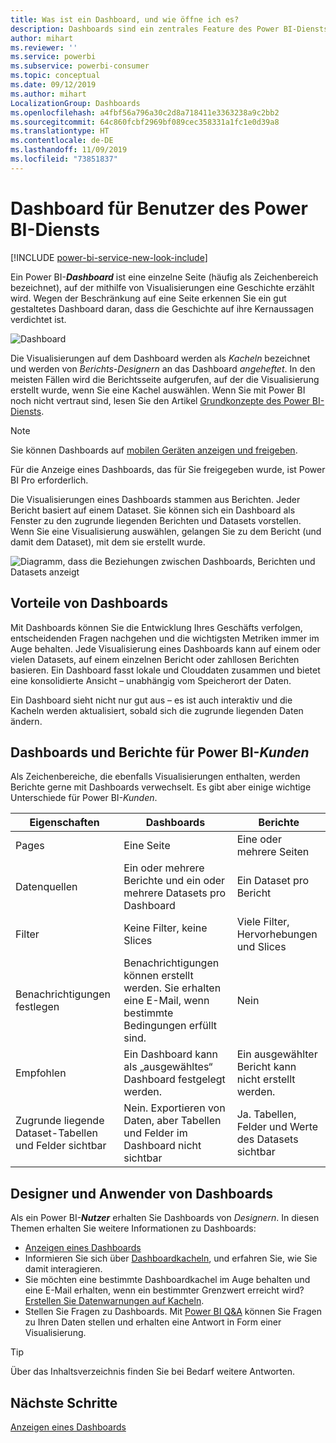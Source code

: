 ```yaml
---
title: Was ist ein Dashboard, und wie öffne ich es?
description: Dashboards sind ein zentrales Feature des Power BI-Diensts.
author: mihart
ms.reviewer: ''
ms.service: powerbi
ms.subservice: powerbi-consumer
ms.topic: conceptual
ms.date: 09/12/2019
ms.author: mihart
LocalizationGroup: Dashboards
ms.openlocfilehash: a4fbf56a796a30c2d8a718411e3363238a9c2bb2
ms.sourcegitcommit: 64c860fcbf2969bf089cec358331a1fc1e0d39a8
ms.translationtype: HT
ms.contentlocale: de-DE
ms.lasthandoff: 11/09/2019
ms.locfileid: "73851837"
---
```

# <a name="dashboards-for-power-bi-service-consumers"></a>Dashboard für Benutzer des Power BI-Diensts

[!INCLUDE [power-bi-service-new-look-include](../includes/power-bi-service-new-look-include.md)]

Ein Power BI-***Dashboard*** ist eine einzelne Seite (häufig als Zeichenbereich bezeichnet), auf der mithilfe von Visualisierungen eine Geschichte erzählt wird. Wegen der Beschränkung auf eine Seite erkennen Sie ein gut gestaltetes Dashboard daran, dass die Geschichte auf ihre Kernaussagen verdichtet ist.

![Dashboard](media/end-user-dashboards/power-bi-dashboard2.png)

Die Visualisierungen auf dem Dashboard werden als *Kacheln* bezeichnet und werden von *Berichts-Designern* an das Dashboard *angeheftet*. In den meisten Fällen wird die Berichtsseite aufgerufen, auf der die Visualisierung erstellt wurde, wenn Sie eine Kachel auswählen. Wenn Sie mit Power BI noch nicht vertraut sind, lesen Sie den Artikel [Grundkonzepte des Power BI-Diensts](end-user-basic-concepts.md).

> [!NOTE]
> Sie können Dashboards auf [mobilen Geräten anzeigen und freigeben](mobile/mobile-apps-view-dashboard.md).
>
> Für die Anzeige eines Dashboards, das für Sie freigegeben wurde, ist Power BI Pro erforderlich.
> 

Die Visualisierungen eines Dashboards stammen aus Berichten. Jeder Bericht basiert auf einem Dataset. Sie können sich ein Dashboard als Fenster zu den zugrunde liegenden Berichten und Datasets vorstellen. Wenn Sie eine Visualisierung auswählen, gelangen Sie zu dem Bericht (und damit dem Dataset), mit dem sie erstellt wurde.

![Diagramm, dass die Beziehungen zwischen Dashboards, Berichten und Datasets anzeigt](media/end-user-dashboards/power-bi-diagram.png)

## <a name="advantages-of-dashboards"></a>Vorteile von Dashboards
Mit Dashboards können Sie die Entwicklung Ihres Geschäfts verfolgen, entscheidenden Fragen nachgehen und die wichtigsten Metriken immer im Auge behalten. Jede Visualisierung eines Dashboards kann auf einem oder vielen Datasets, auf einem einzelnen Bericht oder zahllosen Berichten basieren. Ein Dashboard fasst lokale und Clouddaten zusammen und bietet eine konsolidierte Ansicht – unabhängig vom Speicherort der Daten.

Ein Dashboard sieht nicht nur gut aus – es ist auch interaktiv und die Kacheln werden aktualisiert, sobald sich die zugrunde liegenden Daten ändern.

## <a name="dashboards-versus-reports-for-power-bi-consumers"></a>Dashboards und Berichte für Power BI-***Kunden***
Als Zeichenbereiche, die ebenfalls Visualisierungen enthalten, werden Berichte gerne mit Dashboards verwechselt. Es gibt aber einige wichtige Unterschiede für Power BI-*Kunden*.

| **Eigenschaften** | **Dashboards** | **Berichte** |
| --- | --- | --- |
| Pages |Eine Seite |Eine oder mehrere Seiten |
| Datenquellen |Ein oder mehrere Berichte und ein oder mehrere Datasets pro Dashboard |Ein Dataset pro Bericht |
| Filter |Keine Filter, keine Slices |Viele Filter, Hervorhebungen und Slices |
| Benachrichtigungen festlegen |Benachrichtigungen können erstellt werden. Sie erhalten eine E-Mail, wenn bestimmte Bedingungen erfüllt sind. |Nein |
| Empfohlen |Ein Dashboard kann als „ausgewähltes“ Dashboard festgelegt werden. |Ein ausgewählter Bericht kann nicht erstellt werden. |
| Zugrunde liegende Dataset-Tabellen und Felder sichtbar |Nein. Exportieren von Daten, aber Tabellen und Felder im Dashboard nicht sichtbar |Ja. Tabellen, Felder und Werte des Datasets sichtbar |


## <a name="dashboard-designers-and-dashboard-consumers"></a>Designer und Anwender von Dashboards
Als ein Power BI-***Nutzer*** erhalten Sie Dashboards von *Designern*. In diesen Themen erhalten Sie weitere Informationen zu Dashboards:

* [Anzeigen eines Dashboards](end-user-dashboard-open.md)
* Informieren Sie sich über [Dashboardkacheln](end-user-tiles.md), und erfahren Sie, wie Sie damit interagieren.
* Sie möchten eine bestimmte Dashboardkachel im Auge behalten und eine E-Mail erhalten, wenn ein bestimmter Grenzwert erreicht wird? [Erstellen Sie Datenwarnungen auf Kacheln](end-user-alerts.md).
* Stellen Sie Fragen zu Dashboards. Mit [Power BI Q&A](end-user-q-and-a.md) können Sie Fragen zu Ihren Daten stellen und erhalten eine Antwort in Form einer Visualisierung.

> [!TIP]
> Über das Inhaltsverzeichnis finden Sie bei Bedarf weitere Antworten.
> 

## <a name="next-steps"></a>Nächste Schritte
[Anzeigen eines Dashboards](end-user-dashboard-open.md) 